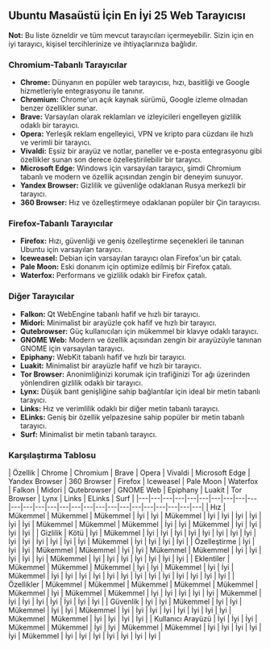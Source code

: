 ## Ubuntu Masaüstü İçin En İyi 25 Web Tarayıcısı

**Not:** Bu liste özneldir ve tüm mevcut tarayıcıları içermeyebilir. Sizin için en iyi tarayıcı, kişisel tercihlerinize ve ihtiyaçlarınıza bağlıdır.

### Chromium-Tabanlı Tarayıcılar

* **Chrome:** Dünyanın en popüler web tarayıcısı, hızı, basitliği ve Google hizmetleriyle entegrasyonu ile tanınır.
* **Chromium:** Chrome'un açık kaynak sürümü, Google izleme olmadan benzer özellikler sunar.
* **Brave:** Varsayılan olarak reklamları ve izleyicileri engelleyen gizlilik odaklı bir tarayıcı.
* **Opera:** Yerleşik reklam engelleyici, VPN ve kripto para cüzdanı ile hızlı ve verimli bir tarayıcı.
* **Vivaldi:** Eşsiz bir arayüz ve notlar, paneller ve e-posta entegrasyonu gibi özellikler sunan son derece özelleştirilebilir bir tarayıcı.
* **Microsoft Edge:** Windows için varsayılan tarayıcı, şimdi Chromium tabanlı ve modern ve özellik açısından zengin bir deneyim sunuyor.
* **Yandex Browser:** Gizlilik ve güvenliğe odaklanan Rusya merkezli bir tarayıcı.
* **360 Browser:** Hız ve özelleştirmeye odaklanan popüler bir Çin tarayıcısı.

### Firefox-Tabanlı Tarayıcılar

* **Firefox:** Hızı, güvenliği ve geniş özelleştirme seçenekleri ile tanınan Ubuntu için varsayılan tarayıcı.
* **Iceweasel:** Debian için varsayılan tarayıcı olan Firefox'un bir çatalı.
* **Pale Moon:** Eski donanım için optimize edilmiş bir Firefox çatalı.
* **Waterfox:** Performans ve gizlilik odaklı bir Firefox çatalı.

### Diğer Tarayıcılar

* **Falkon:** Qt WebEngine tabanlı hafif ve hızlı bir tarayıcı.
* **Midori:** Minimalist bir arayüzle çok hafif ve hızlı bir tarayıcı.
* **Qutebrowser:** Güç kullanıcıları için mükemmel bir klavye odaklı tarayıcı.
* **GNOME Web:** Modern ve özellik açısından zengin bir arayüzüyle tanınan GNOME için varsayılan tarayıcı.
* **Epiphany:** WebKit tabanlı hafif ve hızlı bir tarayıcı.
* **Luakit:** Minimalist bir arayüzle hafif ve hızlı bir tarayıcı.
* **Tor Browser:** Anonimliğinizi korumak için trafiğinizi Tor ağı üzerinden yönlendiren gizlilik odaklı bir tarayıcı.
* **Lynx:** Düşük bant genişliğine sahip bağlantılar için ideal bir metin tabanlı tarayıcı.
* **Links:** Hız ve verimlilik odaklı bir diğer metin tabanlı tarayıcı.
* **ELinks:** Geniş bir özellik yelpazesine sahip popüler bir metin tabanlı tarayıcı.
* **Surf:** Minimalist bir metin tabanlı tarayıcı.

### Karşılaştırma Tablosu

| Özellik | Chrome | Chromium | Brave | Opera | Vivaldi | Microsoft Edge | Yandex Browser | 360 Browser | Firefox | Iceweasel | Pale Moon | Waterfox | Falkon | Midori | Qutebrowser | GNOME Web | Epiphany | Luakit | Tor Browser | Lynx | Links | ELinks | Surf |
|---|---|---|---|---|---|---|---|---|---|---|---|---|---|---|---|---|---|---|---|---|---|---|---|---|---|
| Hız | Mükemmel | Mükemmel | Mükemmel | İyi | İyi | Mükemmel | İyi | İyi | İyi | İyi | İyi | İyi | Mükemmel | Mükemmel | Mükemmel | İyi | İyi | Mükemmel | İyi | İyi | İyi | İyi |
| Gizlilik | Kötü | İyi | Mükemmel | İyi | İyi | İyi | İyi | İyi | İyi | İyi | İyi | İyi | İyi | İyi | İyi | İyi | İyi | Mükemmel | İyi | İyi | İyi | İyi |
| Özelleştirme | İyi | İyi | İyi | Mükemmel | Mükemmel | İyi | İyi | Mükemmel | Mükemmel | İyi | İyi | İyi | İyi | İyi | Mükemmel | İyi | İyi | İyi | İyi | İyi | İyi | İyi |
| Eklentiler | Mükemmel | Mükemmel | Mükemmel | İyi | İyi | Mükemmel | İyi | İyi | Mükemmel | İyi | İyi | İyi | İyi | İyi | İyi | İyi | İyi | İyi | İyi | İyi | İyi | İyi |
| Özellikler | Mükemmel | Mükemmel | Mükemmel | Mükemmel | Mükemmel | Mükemmel | İyi | Mükemmel | Mükemmel | İyi | İyi | İyi | İyi | İyi | Mükemmel | İyi | İyi | İyi | İyi | İyi | İyi | İyi |
| Güvenlik | İyi | İyi | Mükemmel | İyi | İyi | Mükemmel | İyi | İyi | Mükemmel | İyi | İyi | İyi | İyi | İyi | İyi | İyi | İyi | Mükemmel | Mükemmel | İyi | İyi | İyi | İyi |
| Kullanıcı Arayüzü | İyi | İyi | İyi | Mükemmel | Mükemmel | İyi | İyi | Mükemmel | Mükemmel | İyi | İyi | İyi | İyi | İyi | Mükemmel | İyi | İyi | İyi | İyi | İyi | İyi | İyi |
